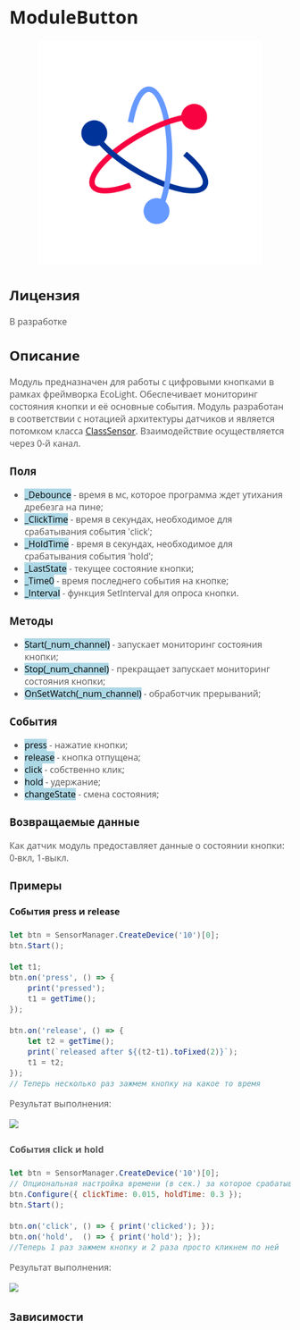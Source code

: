 <div style = "font-family: 'Open Sans', sans-serif; font-size: 16px">

# ModuleButton

<div style = "color: #555">
    <p align="center">
    <img src="./res/logo.png" width="400" title="hover text">
    </p>
</div>

## Лицензия

<div style = "color: #555">
В разработке
</div>

## Описание
<div style = "color: #555">

Модуль предназначен для работы с цифровыми кнопками в рамках фреймворка EcoLight. Обеспечивает мониторинг состояния кнопки и её основные события. Модуль разработан в соответствии с нотацией архитектуры датчиков и является потомком класса [ClassSensor](https://github.com/Konkery/ModuleSensorArchitecture/blob/main/README.md). Взаимодействие осуществляется через 0-й канал. 

</div>

### Поля
<div style = "color: #555">

- <mark style="background-color: lightblue">_Debounce</mark> - время в мс, которое программа ждет утихания дребезга на пине;
- <mark style="background-color: lightblue">_ClickTime</mark> - время в секундах, необходимое для срабатывания события 'click';
- <mark style="background-color: lightblue">_HoldTime</mark> - время в секундах, необходимое для срабатывания события 'hold';
- <mark style="background-color: lightblue">_LastState</mark> - текущее состояние кнопки;
- <mark style="background-color: lightblue">_Time0</mark> - время последнего события на кнопке;
- <mark style="background-color: lightblue">_Interval</mark> - функция SetInterval для опроса кнопки.
</div>

### Методы
<div style = "color: #555">

- <mark style="background-color: lightblue">Start(_num_channel)</mark> - запускает мониторинг состояния кнопки;
- <mark style="background-color: lightblue">Stop(_num_channel)</mark> - прекращает запускает мониторинг состояния кнопки;
- <mark style="background-color: lightblue">OnSetWatch(_num_channel)</mark> - обработчик прерываний;
</div>

### События
<div style = "color: #555">

- <mark style="background-color: lightblue">press</mark> - нажатие кнопки;
- <mark style="background-color: lightblue">release</mark> - кнопка отпущена;
- <mark style="background-color: lightblue">click</mark> - собственно клик;
- <mark style="background-color: lightblue">hold</mark> - удержание;
- <mark style="background-color: lightblue">changeState</mark> - смена состояния;
</div>

### Возвращаемые данные
<div style = "color: #555">
Как датчик модуль предоставляет данные о состоянии кнопки: 0-вкл, 1-выкл.
</div>

### Примеры
#### События press и release
<div style = "color: #555">

```js
let btn = SensorManager.CreateDevice('10')[0];
btn.Start();

let t1;
btn.on('press', () => {
    print('pressed');
    t1 = getTime();
});

btn.on('release', () => {
    let t2 = getTime();
    print(`released after ${(t2-t1).toFixed(2)}`);
    t1 = t2;
});
// Теперь несколько раз зажмем кнопку на какое то время
```

Результат выполнения:
<div align='left'>
    <img src='./example-1-btn.png'>
</div>

#### События click и hold 
```js
let btn = SensorManager.CreateDevice('10')[0];
// Опциональная настройка времени (в сек.) за которое срабатывают клик и удержание
btn.Configure({ clickTime: 0.015, holdTime: 0.3 });
btn.Start();

btn.on('click', () => { print('clicked'); });
btn.on('hold',  () => { print('hold'); });
//Теперь 1 раз зажмем кнопку и 2 раза просто кликнем по ней
```

Результат выполнения:
<div align='left'>
    <img src='./example-2-btn.png'>
</div>

</div>

### Зависимости
<div style = "color: #555">

</div>

</div>

